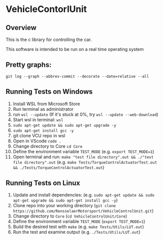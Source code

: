 # VehicleContorlUnit
## Overview
This is the c library for controlling the car.

This software is intended to be run on a real time operating system

##  Pretty graphs: 
```git log --graph --abbrev-commit --decorate --date=relative --all```

## Running Tests on Windows

 1. Install WSL from Microsoft Store
 2. Run terminal as administrator
 3. run `wsl --update` (If it's stuck at 0%, try `wsl --update --web-download`)
 4. Start wsl in terminal: `wsl`
 5. `sudo apt-get update && sudo apt-get upgrade -y`
 6. `sudo apt-get install gcc -y`
 7. git clone VCU repo in wsl
 8. Open in VScode `code .`
 9. Change directory to Core `cd Core`
 10. Define the environment variable `TEST_MODE` (e.g. `export TEST_MODE=1`)
 11. Open terminal and run: `make "test file directory".out && ./"test file directory".out` (e.g. `make Tests/TorqueControlActuatorTest.out && ./Tests/TorqueControlActuatorTest.out`)

## Running Tests on Linux

1. Update and install dependencies: (e.g. `sudo apt-get update && sudo apt-get upgrade && sudo apt-get install gcc -y`)
2. Clone repo into your working directory (`git clone https://github.com/RensselaerMotorsport/VehicleControlUnit.git`)
3. Change directory to `Core` (`cd VehicleControlUnit/Core`)
4. Define the environment variable `TEST_MODE` (`export TEST_MODE=1`)
5. Build the desired test with `make` (e.g. `make Tests/Utils/LUT.out`)
6. Run the test and examine output (e.g. `./Tests/Utils/LUT.out`)
